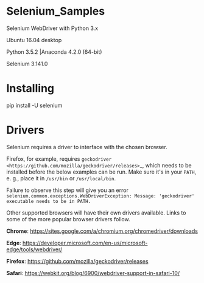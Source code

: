 # Selenium_Samples

Selenium WebDriver with Python 3.x

Ubuntu 16.04 desktop

Python 3.5.2 |Anaconda 4.2.0 (64-bit)

Selenium 3.141.0


Installing
==========

pip install -U selenium



Drivers
=======

Selenium requires a driver to interface with the chosen browser. 

Firefox, for example, requires `geckodriver <https://github.com/mozilla/geckodriver/releases>`_, which needs to be installed before the below examples can be run. Make sure it's in your `PATH`, e. g., place it in `/usr/bin` or `/usr/local/bin`.

Failure to observe this step will give you an error `selenium.common.exceptions.WebDriverException: Message: 'geckodriver' executable needs to be in PATH.`

Other supported browsers will have their own drivers available. Links to some of the more popular browser drivers follow.


 **Chrome**:   https://sites.google.com/a/chromium.org/chromedriver/downloads


 **Edge**:     https://developer.microsoft.com/en-us/microsoft-edge/tools/webdriver/ 


 **Firefox**:  https://github.com/mozilla/geckodriver/releases


 **Safari**:   https://webkit.org/blog/6900/webdriver-support-in-safari-10/

